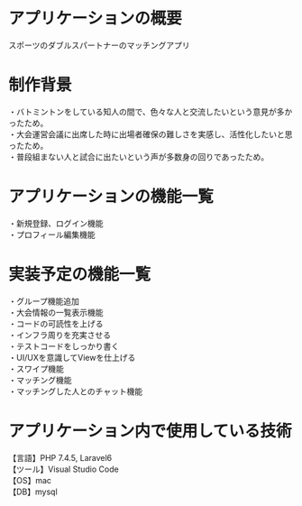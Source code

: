 # アプリケーションの概要
 スポーツのダブルスパートナーのマッチングアプリ

# 制作背景
・バトミントンをしている知人の間で、色々な人と交流したいという意見が多かったため。  
・大会運営会議に出席した時に出場者確保の難しさを実感し、活性化したいと思ったため。  
・普段組まない人と試合に出たいという声が多数身の回りであったため。  

# アプリケーションの機能一覧
 ・新規登録、ログイン機能  
 ・プロフィール編集機能  

# 実装予定の機能一覧 
 ・グループ機能追加  
 ・大会情報の一覧表示機能  
 ・コードの可読性を上げる  
 ・インフラ周りを充実させる  
 ・テストコードをしっかり書く  
 ・UI/UXを意識してViewを仕上げる  
 ・スワイプ機能  
 ・マッチング機能  
 ・マッチングした人とのチャット機能  

# アプリケーション内で使用している技術
【言語】PHP 7.4.5, Laravel6  
【ツール】Visual Studio Code  
【OS】mac  
【DB】mysql  
